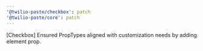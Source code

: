 ```yaml
---
'@twilio-paste/checkbox': patch
'@twilio-paste/core': patch
---
```


[Checkbox] Ensured PropTypes aligned with customization needs by adding element prop.
